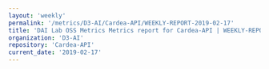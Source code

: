 ```yaml
---
layout: 'weekly'
permalink: '/metrics/D3-AI/Cardea-API/WEEKLY-REPORT-2019-02-17'
title: 'DAI Lab OSS Metrics Metrics report for Cardea-API | WEEKLY-REPORT-2019-02-17'
organization: 'D3-AI'
repository: 'Cardea-API'
current_date: '2019-02-17'
---
```

